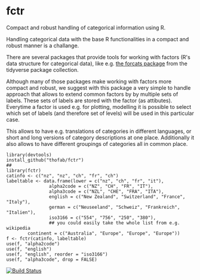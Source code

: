# fctr
Compact and robust handling of categorical information using R.

Handling categorical data with the base R functionalities in a compact and robust manner is a challange.

There are several packages that provide tools for working with factors (R's data structure for categorical data), like e.g. [the  forcats package](https://forcats.tidyverse.org/) from the tidyverse package collection.

Although many of those packages make working with factors more compact and robust, we suggest with this package a very simple to handle approach that allows to extend common factors by by multiple sets of labels.
These sets of labels are stored with the factor (as attibutes).
Everytime a factor is used e.g. for plotting, modelling it is possible to select which set of labels (and therefore set of levels) will be used in this particular case.

This allows to have e.g. translations of categories in different languages, or short and long versions of category descriptions at one place.
Additionally it also allows to have different groupings of categories all in common place.

```{r taeser}
library(devtools)
install_github("thofab/fctr")
##
library(fctr)
catinfo <- c("nz", "nz", "ch", "fr", "ch")
labeltable <- data.frame(lower = c("nz", "ch", "fr", "it"),
                alpha2code = c("NZ", "CH", "FR", "IT"),
                alpha3code = c("NZL", "CHE", "FRA", "ITA"),
                english = c("New Zealand", "Switzerland", "France", "Italy"),
                german = c("Neuseeland", "Schweiz", "Frankreich", "Italien"),
                iso3166 = c("554", "756", "250", "380"),
                ## you could easily take the whole list from e.g. wikipedia
		continent = c("Australia", "Europe", "Europe", "Europe"))
f <- fctr(catinfo, labeltable)
use(f, "alpha2code")
use(f, "english")
use(f, "english", reorder = "iso3166")
use(f, "alpha3code", drop = FALSE)
```
[![Build Status](https://travis-ci.org/thofab/fctr.svg?branch=master)](https://travis-ci.org/thofab/fctr)
